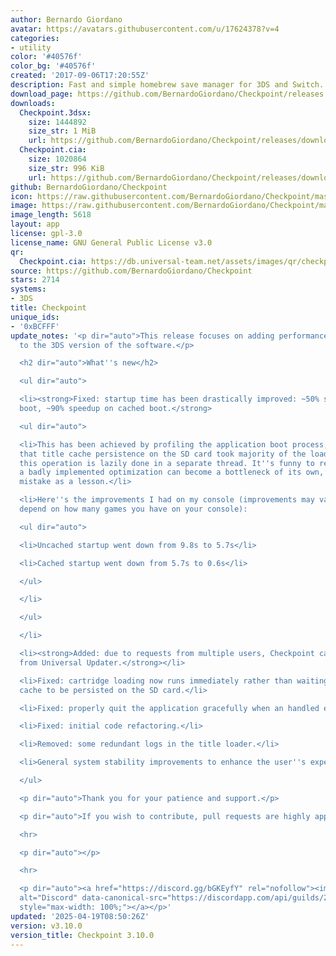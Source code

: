 ```yaml
---
author: Bernardo Giordano
avatar: https://avatars.githubusercontent.com/u/17624378?v=4
categories:
- utility
color: '#40576f'
color_bg: '#40576f'
created: '2017-09-06T17:20:55Z'
description: Fast and simple homebrew save manager for 3DS and Switch.
download_page: https://github.com/BernardoGiordano/Checkpoint/releases
downloads:
  Checkpoint.3dsx:
    size: 1444892
    size_str: 1 MiB
    url: https://github.com/BernardoGiordano/Checkpoint/releases/download/v3.10.0/Checkpoint.3dsx
  Checkpoint.cia:
    size: 1020864
    size_str: 996 KiB
    url: https://github.com/BernardoGiordano/Checkpoint/releases/download/v3.10.0/Checkpoint.cia
github: BernardoGiordano/Checkpoint
icon: https://raw.githubusercontent.com/BernardoGiordano/Checkpoint/master/3ds/assets/icon.png
image: https://raw.githubusercontent.com/BernardoGiordano/Checkpoint/master/3ds/assets/banner.png
image_length: 5618
layout: app
license: gpl-3.0
license_name: GNU General Public License v3.0
qr:
  Checkpoint.cia: https://db.universal-team.net/assets/images/qr/checkpoint-cia.png
source: https://github.com/BernardoGiordano/Checkpoint
stars: 2714
systems:
- 3DS
title: Checkpoint
unique_ids:
- '0xBCFFF'
update_notes: '<p dir="auto">This release focuses on adding performance improvements
  to the 3DS version of the software.</p>

  <h2 dir="auto">What''s new</h2>

  <ul dir="auto">

  <li><strong>Fixed: startup time has been drastically improved: ~50% speedup on uncached
  boot, ~90% speedup on cached boot.</strong>

  <ul dir="auto">

  <li>This has been achieved by profiling the application boot process, and realizing
  that title cache persistence on the SD card took majority of the loading time. Now
  this operation is lazily done in a separate thread. It''s funny to realize that
  a badly implemented optimization can become a bottleneck of its own, so take my
  mistake as a lesson.</li>

  <li>Here''s the improvements I had on my console (improvements may vary since they
  depend on how many games you have on your console):

  <ul dir="auto">

  <li>Uncached startup went down from 9.8s to 5.7s</li>

  <li>Cached startup went down from 5.7s to 0.6s</li>

  </ul>

  </li>

  </ul>

  </li>

  <li><strong>Added: due to requests from multiple users, Checkpoint can now be updated
  from Universal Updater.</strong></li>

  <li>Fixed: cartridge loading now runs immediately rather than waiting for the title
  cache to be persisted on the SD card.</li>

  <li>Fixed: properly quit the application gracefully when an handled exception occurs.</li>

  <li>Fixed: initial code refactoring.</li>

  <li>Removed: some redundant logs in the title loader.</li>

  <li>General system stability improvements to enhance the user''s experience.</li>

  </ul>

  <p dir="auto">Thank you for your patience and support.</p>

  <p dir="auto">If you wish to contribute, pull requests are highly appreciated.</p>

  <hr>

  <p dir="auto"></p>

  <hr>

  <p dir="auto"><a href="https://discord.gg/bGKEyfY" rel="nofollow"><img src="https://camo.githubusercontent.com/4fd6621149dd39281a0da7c2c9d80ad1408edca0c82a0153a1d7df9ea37c7e11/68747470733a2f2f646973636f72646170702e636f6d2f6170692f6775696c64732f3237383232323833343633333830313732382f7769646765742e706e673f7374796c653d62616e6e6572332674696d652d"
  alt="Discord" data-canonical-src="https://discordapp.com/api/guilds/278222834633801728/widget.png?style=banner3&amp;time-"
  style="max-width: 100%;"></a></p>'
updated: '2025-04-19T08:50:26Z'
version: v3.10.0
version_title: Checkpoint 3.10.0
---
```

